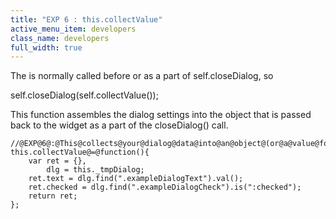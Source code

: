 ```yaml
---
title: "EXP 6 : this.collectValue"
active_menu_item: developers
class_name: developers
full_width: true
---
```



The is normally called before or as a part of self.closeDialog, so

self.closeDialog(self.collectValue());

This function assembles the dialog settings into the object that is passed back to the widget as a part of the closeDialog() call.

    //@EXP@6@:@This@collects@your@dialog@data@into@an@object@(or@a@value@for@a@really@simple@dialog)
    this.collectValue@=@function(){
        var ret = {},
            dlg = this._tmpDialog;
        ret.text = dlg.find(".exampleDialogText").val();
        ret.checked = dlg.find(".exampleDialogCheck").is(":checked");
        return ret;
    };
   

